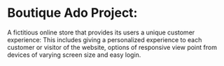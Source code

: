# Boutique Ado Project:
 A fictitious online store that provides its users a
 unique customer experience: This includes giving a personalized experience to each customer or 
 visitor of the website, options of responsive view point from devices of
 varying screen size and easy login.